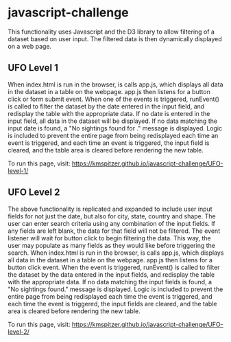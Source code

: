 # javascript-challenge


This functionality uses Javascript and the D3 library to allow filtering of a dataset based on user input.
The filtered data is then dynamically displayed on a web page.

UFO Level 1
-----------
When index.html is run in the browser, is calls app.js, which displays all data in the dataset in a table on the webpage.  app.js then listens for a button click or form
submit event.  When one of the events is triggered, runEvent() is called to filter the dataset by the date entered in the input field, and redisplay the table with the
appropriate data.  If no date is entered in the input field, all data in the dataset will be displayed.  If no data matching the input date is found, a "No sightings found
for <date>." message is displayed.  Logic is included to prevent the entire page from being redisplayed each time an event is triggered, and each time an event is triggered,
the input field is cleared, and the table area is cleared before rendering the new table.
  

To run this page, visit: https://kmspitzer.github.io/javascript-challenge/UFO-level-1/


UFO Level 2
-----------
The above functionality is replicated and expanded to include user input fields for not just the date, but also for city, state, country and shape.  The user can enter
search criteria using any combination of the input fields.  If any fields are left blank, the data for that field will not be filtered.  The event listener will wait
for button click to begin filtering the data.  This way, the user may populate as many fields as they would like before triggering the search.  When index.html is run in the
browser, is calls app.js, which displays all data in the dataset in a table on the webpage.  app.js then listens for a button click event.  When the event is triggered,
runEvent() is called to filter the dataset by the data entered in the input fields, and redisplay the table with the appropriate data. If no data matching the input fields
is found, a "No sightings found." message is displayed.  Logic is included to prevent the entire page from being redisplayed each time the event is triggered, and each time
the event is triggered, the input fields are cleared, and the table area is cleared before rendering the new table.
  

To run this page, visit: https://kmspitzer.github.io/javascript-challenge/UFO-level-2/


